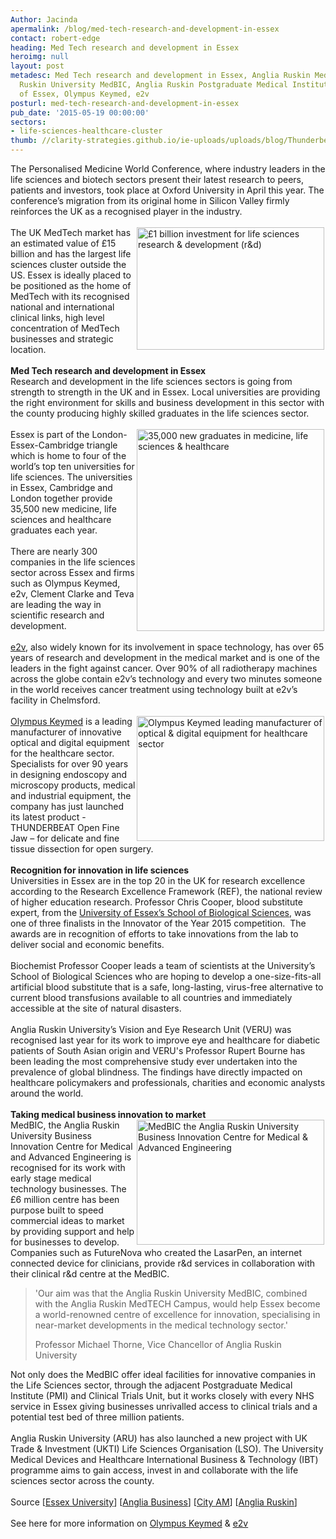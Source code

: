 ```yaml
---
Author: Jacinda
apermalink: /blog/med-tech-research-and-development-in-essex
contact: robert-edge
heading: Med Tech research and development in Essex
heroimg: null
layout: post
metadesc: Med Tech research and development in Essex, Anglia Ruskin MedTech, Anglia
  Ruskin University MedBIC, Anglia Ruskin Postgraduate Medical Institute (PMI), University
  of Essex, Olympus Keymed, e2v
posturl: med-tech-research-and-development-in-essex
pub_date: '2015-05-19 00:00:00'
sectors:
- life-sciences-healthcare-cluster
thumb: //clarity-strategies.github.io/ie-uploads/uploads/blog/Thunderbeat1_mini.jpg
---
```


<p>The Personalised Medicine World Conference, where industry leaders in the life sciences and biotech sectors present their latest research to peers, patients and investors, took place at Oxford University in April this year. The conference’s migration from its original home in Silicon Valley firmly reinforces the UK as a recognised player in the industry.<br/><br/><img alt='£1 billion investment for life sciences research &amp; development (r&amp;d)' src='//clarity-strategies.github.io/ie-uploads/uploads/blog/1billion_public_investment_150dpi_300.png' style='float:right; height:196px; margin-left:2px; margin-right:2px; width:300px'/>The UK MedTech market has an estimated value of £15 billion and has the largest life sciences cluster outside the US. Essex is ideally placed to be positioned as the home of MedTech with its recognised national and international clinical links, high level concentration of MedTech businesses and strategic location.<br/><br/><strong>Med Tech research and development in Essex</strong><br/>Research and development in the life sciences sectors is going from strength to strength in the UK and in Essex. Local universities are providing the right environment for skills and business development in this sector with the county producing highly skilled graduates in the life sciences sector.<br/><br/><img alt='35,000 new graduates in medicine, life sciences &amp; healthcare' src='//clarity-strategies.github.io/ie-uploads/uploads/blog/355000_grads_150dpi_300.png' style='float:right; height:323px; margin-left:2px; margin-right:2px; width:300px'/>Essex is part of the London-Essex-Cambridge triangle which is home to four of the world’s top ten universities for life sciences. The universities in Essex, Cambridge and London together provide 35,500 new medicine, life sciences and healthcare graduates each year.   <br/><br/>There are nearly 300 companies in the life sciences sector across Essex and firms such as Olympus Keymed, e2v, Clement Clarke and Teva are leading the way in scientific research and development.<br/><br/><a href='http://www.investessex.co.uk/studies/case-studies/e2v-technologies/' target='_blank'>e2v</a>, also widely known for its involvement in space technology, has over 65 years of research and development in the medical market and is one of the leaders in the fight against cancer. Over 90% of all radiotherapy machines across the globe contain e2v’s technology and every two minutes someone in the world receives cancer treatment using technology built at e2v’s facility in Chelmsford.<br/><br/><a href='http://www.investessex.co.uk/studies/case-studies/olympus-keymed/' target='_blank'><img alt='Olympus Keymed leading manufacturer of optical &amp; digital equipment for healthcare sector' src='//clarity-strategies.github.io/ie-uploads/uploads/blog/Thunderbeat1_300.jpg' style='float:right; height:200px; margin-left:2px; margin-right:2px; width:300px'/>Olympus Keymed</a> is a leading manufacturer of innovative optical and digital equipment for the healthcare sector. Specialists for over 90 years in designing endoscopy and microscopy products, medical and industrial equipment, the company has just launched its latest product - THUNDERBEAT Open Fine Jaw – for delicate and fine tissue dissection for open surgery.<br/><br/><strong>Recognition for innovation in life sciences</strong><br/>Universities in Essex are in the top 20 in the UK for research excellence according to the Research Excellence Framework (REF), the national review of higher education research. Professor Chris Cooper, blood substitute expert, from the <a href='https://www.essex.ac.uk/bs/' target='_blank'>University of Essex’s School of Biological Sciences</a>, was one of three finalists in the Innovator of the Year 2015 competition.  The awards are in recognition of efforts to take innovations from the lab to deliver social and economic benefits.<br/><br/>Biochemist Professor Cooper leads a team of scientists at the University’s School of Biological Sciences who are hoping to develop a one-size-fits-all artificial blood substitute that is a safe, long-lasting, virus-free alternative to current blood transfusions available to all countries and immediately accessible at the site of natural disasters.<br/><br/>Anglia Ruskin University’s Vision and Eye Research Unit (VERU) was recognised last year for its work to improve eye and healthcare for diabetic patients of South Asian origin and VERU's Professor Rupert Bourne has been leading the most comprehensive study ever undertaken into the prevalence of global blindness. The findings have directly impacted on healthcare policymakers and professionals, charities and economic analysts around the world.<br/><br/><strong>Taking medical business innovation to market</strong><br/><img alt='MedBIC the Anglia Ruskin University Business Innovation Centre for Medical &amp; Advanced Engineering' src='//clarity-strategies.github.io/ie-uploads/uploads/blog/Medbic1.jpg' style='float:right; height:200px; margin-left:2px; margin-right:2px; width:300px'/>MedBIC, the Anglia Ruskin University Business Innovation Centre for Medical and Advanced Engineering is recognised for its work with early stage medical technology businesses. The £6 million centre has been purpose built to speed commercial ideas to market by providing support and help for businesses to develop. Companies such as FutureNova who created the LasarPen, an internet connected device for clinicians, provide r&amp;d services in collaboration with their clinical r&amp;d centre at the MedBIC.</p><blockquote><p>'Our aim was that the Anglia Ruskin University MedBIC, combined with the Anglia Ruskin MedTECH Campus, would help Essex become a world-renowned centre of excellence for innovation, specialising in near-market developments in the medical technology sector.'</p><p>Professor Michael Thorne, Vice Chancellor of Anglia Ruskin University</p></blockquote><p>Not only does the MedBIC offer ideal facilities for innovative companies in the Life Sciences sector, through the adjacent Postgraduate Medical Institute (PMI) and Clinical Trials Unit, but it works closely with every NHS service in Essex giving businesses unrivalled access to clinical trials and a potential test bed of three million patients.<br/><br/>Anglia Ruskin University (ARU) has also launched a new project with UK Trade &amp; Investment (UKTI) Life Sciences Organisation (LSO). The University Medical Devices and Healthcare International Business &amp; Technology (IBT) programme aims to gain access, invest in and collaborate with the life sciences sector across the county.<br/><br/>Source [<a href='https://www.essex.ac.uk/news/event.aspx?e_id=7497' target='_blank'>Essex University</a>] [<a href='http://business.anglia.ac.uk/news.php/New-Medical-Business-Innovation-Centre-in-Essex-44/' target='_blank'>Anglia Business</a>] [<a href='http://www.cityam.com/214610/uk-biotech-can-match-us-if-we-end-investment-valley-death?utm_medium=Email&amp;utm_source=Email&amp;utm_campaign=150427_CMU' target='_blank'>City AM</a>] [<a href='http://ww2.anglia.ac.uk/ruskin/en/home/news/archive/anglia_ruskin_research_funding_doubled.html' target='_blank'>Anglia Ruskin</a>]<br/><br/>See here for more information on <a href='http://www.investessex.co.uk/studies/case-studies/olympus-keymed/' target='_blank'>Olympus Keymed</a> &amp; <a href='http://www.investessex.co.uk/studies/case-studies/e2v-technologies/' target='_blank'>e2v</a></p>